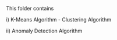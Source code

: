 This folder contains 

i) K-Means Algorithm - Clustering Algorithm

ii) Anomaly Detection Algorithm
